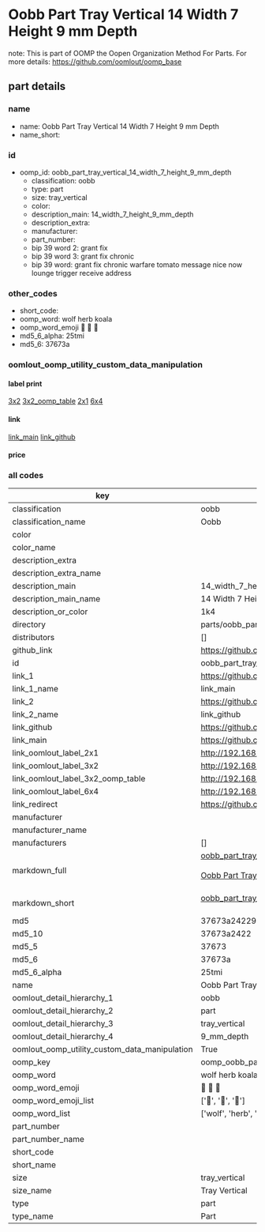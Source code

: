 # Oobb Part Tray Vertical 14 Width 7 Height 9 mm Depth  

note: This is part of OOMP the Oopen Organization Method For Parts. For more details: https://github.com/oomlout/oomp_base

##  part details
  







### name
* name: Oobb Part Tray Vertical 14 Width 7 Height 9 mm Depth
* name_short: 
### id
* oomp_id: oobb_part_tray_vertical_14_width_7_height_9_mm_depth
  * classification: oobb
  * type: part
  * size: tray_vertical
  * color: 
  * description_main: 14_width_7_height_9_mm_depth
  * description_extra: 
  * manufacturer: 
  * part_number: 
  * bip 39 word 2: grant fix
  * bip 39 word 3: grant fix chronic
  * bip 39 word: grant fix chronic warfare tomato message nice now lounge trigger receive address

### other_codes
* short_code: 
* oomp_word: wolf herb koala
* oomp_word_emoji :wolf: :herb: :koala:
* md5_6_alpha: 25tmi
* md5_6: 37673a






### oomlout_oomp_utility_custom_data_manipulation
#### label print
[3x2](http://192.168.1.245:1112/?label=oomp%2025tmi)
[3x2_oomp_table](http://192.168.1.108:1112/?label=oomp%2025tmi)
[2x1](http://192.168.1.242:1112/?label=oomp%2025tmi)
[6x4](http://192.168.1.55:1112/?label=oomp%2025tmi)    

#### link

[link_main](https://github.com/oomlout/oomlout_oomp_version_1_messy/tree/main/parts/oobb_part_tray_vertical_14_width_7_height_9_mm_depth) [link_github](https://github.com/oomlout/oomlout_oomp_version_1_messy/tree/main/parts/oobb_part_tray_vertical_14_width_7_height_9_mm_depth)                             

#### price







### all codes 
| key | value |  
| --- | --- |  
| classification | oobb |  
| classification_name | Oobb |  
| color |  |  
| color_name |  |  
| description_extra |  |  
| description_extra_name |  |  
| description_main | 14_width_7_height_9_mm_depth |  
| description_main_name | 14 Width 7 Height 9 mm Depth |  
| description_or_color | 1k4 |  
| directory | parts/oobb_part_tray_vertical_14_width_7_height_9_mm_depth |  
| distributors | [] |  
| github_link | https://github.com/oomlout/oomlout_oomp_part_src/tree/main/parts/oobb_part_tray_vertical_14_width_7_height_9_mm_depth |  
| id | oobb_part_tray_vertical_14_width_7_height_9_mm_depth |  
| link_1 | https://github.com/oomlout/oomlout_oomp_version_1_messy/tree/main/parts/oobb_part_tray_vertical_14_width_7_height_9_mm_depth |  
| link_1_name | link_main |  
| link_2 | https://github.com/oomlout/oomlout_oomp_version_1_messy/tree/main/parts/oobb_part_tray_vertical_14_width_7_height_9_mm_depth |  
| link_2_name | link_github |  
| link_github | https://github.com/oomlout/oomlout_oomp_version_1_messy/tree/main/parts/oobb_part_tray_vertical_14_width_7_height_9_mm_depth |  
| link_main | https://github.com/oomlout/oomlout_oomp_version_1_messy/tree/main/parts/oobb_part_tray_vertical_14_width_7_height_9_mm_depth |  
| link_oomlout_label_2x1 | http://192.168.1.242:1112/?label=oomp%2025tmi |  
| link_oomlout_label_3x2 | http://192.168.1.245:1112/?label=oomp%2025tmi |  
| link_oomlout_label_3x2_oomp_table | http://192.168.1.108:1112/?label=oomp%2025tmi |  
| link_oomlout_label_6x4 | http://192.168.1.55:1112/?label=oomp%2025tmi |  
| link_redirect | https://github.com/oomlout/oomlout_oomp_version_1_messy/tree/main/parts/oobb_part_tray_vertical_14_width_7_height_9_mm_depth |  
| manufacturer |  |  
| manufacturer_name |  |  
| manufacturers | [] |  
| markdown_full | [oobb_part_tray_vertical_14_width_7_height_9_mm_depth](none)<br>[](none)<br>[Oobb Part Tray Vertical 14 Width 7 Height 9 Mm Depth](none)<br><br> |  
| markdown_short | [oobb_part_tray_vertical_14_width_7_height_9_mm_depth](none)<br><br> |  
| md5 | 37673a24229732ae2ff20f7050d6032d |  
| md5_10 | 37673a2422 |  
| md5_5 | 37673 |  
| md5_6 | 37673a |  
| md5_6_alpha | 25tmi |  
| name | Oobb Part Tray Vertical 14 Width 7 Height 9 mm Depth |  
| oomlout_detail_hierarchy_1 | oobb |  
| oomlout_detail_hierarchy_2 | part |  
| oomlout_detail_hierarchy_3 | tray_vertical |  
| oomlout_detail_hierarchy_4 | 9_mm_depth |  
| oomlout_oomp_utility_custom_data_manipulation | True |  
| oomp_key | oomp_oobb_part_tray_vertical_14_width_7_height_9_mm_depth |  
| oomp_word | wolf herb koala |  
| oomp_word_emoji | :wolf: :herb: :koala: |  
| oomp_word_emoji_list | [':wolf:', ':herb:', ':koala:'] |  
| oomp_word_list | ['wolf', 'herb', 'koala'] |  
| part_number |  |  
| part_number_name |  |  
| short_code |  |  
| short_name |  |  
| size | tray_vertical |  
| size_name | Tray Vertical |  
| type | part |  
| type_name | Part |  
